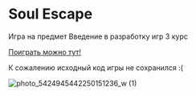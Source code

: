 # Soul Escape
Игра на предмет Введение в разработку игр 3 курс

[Поиграть можно тут!](https://606lxrd.itch.io/itchio)

К сожалению исходный код игры не сохранился :(

![photo_5424945442250151236_w (1)](https://github.com/606LXRD/game/assets/116348495/f6a5b713-0324-4ba1-995c-870aaab51b14)

